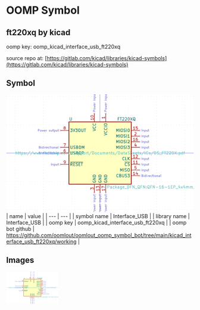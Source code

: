 # OOMP Symbol  
## ft220xq  by kicad  
  
oomp key: oomp_kicad_interface_usb_ft220xq  
  
source repo at: [https://gitlab.com/kicad/libraries/kicad-symbols](https://gitlab.com/kicad/libraries/kicad-symbols)  
## Symbol  
  
[![working.png](working_600.png)](working.png)  
| name | value | 
| --- | --- | 
| symbol name | Interface_USB | 
| library name | Interface_USB | 
| oomp key | oomp_kicad_interface_usb_ft220xq | 
| oomp bot github | https://github.com/oomlout/oomlout_oomp_symbol_bot/tree/main/kicad_interface_usb_ft220xq/working | 
## Images  
  
[![working.png](working_140.png)](working.png)  

